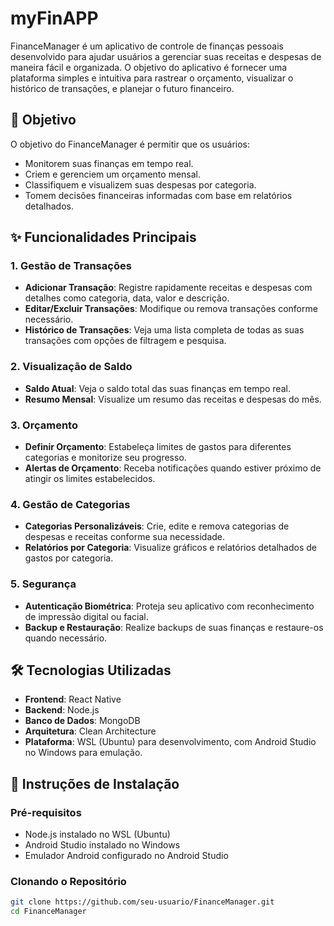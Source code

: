 # myFinAPP

FinanceManager é um aplicativo de controle de finanças pessoais desenvolvido para ajudar usuários a gerenciar suas receitas e despesas de maneira fácil e organizada. O objetivo do aplicativo é fornecer uma plataforma simples e intuitiva para rastrear o orçamento, visualizar o histórico de transações, e planejar o futuro financeiro.

## 🎯 Objetivo

O objetivo do FinanceManager é permitir que os usuários:
- Monitorem suas finanças em tempo real.
- Criem e gerenciem um orçamento mensal.
- Classifiquem e visualizem suas despesas por categoria.
- Tomem decisões financeiras informadas com base em relatórios detalhados.

## ✨ Funcionalidades Principais

### 1. **Gestão de Transações**
   - **Adicionar Transação**: Registre rapidamente receitas e despesas com detalhes como categoria, data, valor e descrição.
   - **Editar/Excluir Transações**: Modifique ou remova transações conforme necessário.
   - **Histórico de Transações**: Veja uma lista completa de todas as suas transações com opções de filtragem e pesquisa.

### 2. **Visualização de Saldo**
   - **Saldo Atual**: Veja o saldo total das suas finanças em tempo real.
   - **Resumo Mensal**: Visualize um resumo das receitas e despesas do mês.

### 3. **Orçamento**
   - **Definir Orçamento**: Estabeleça limites de gastos para diferentes categorias e monitorize seu progresso.
   - **Alertas de Orçamento**: Receba notificações quando estiver próximo de atingir os limites estabelecidos.

### 4. **Gestão de Categorias**
   - **Categorias Personalizáveis**: Crie, edite e remova categorias de despesas e receitas conforme sua necessidade.
   - **Relatórios por Categoria**: Visualize gráficos e relatórios detalhados de gastos por categoria.

### 5. **Segurança**
   - **Autenticação Biométrica**: Proteja seu aplicativo com reconhecimento de impressão digital ou facial.
   - **Backup e Restauração**: Realize backups de suas finanças e restaure-os quando necessário.

## 🛠️ Tecnologias Utilizadas

- **Frontend**: React Native
- **Backend**: Node.js
- **Banco de Dados**: MongoDB
- **Arquitetura**: Clean Architecture
- **Plataforma**: WSL (Ubuntu) para desenvolvimento, com Android Studio no Windows para emulação.

## 🚀 Instruções de Instalação

### Pré-requisitos
- Node.js instalado no WSL (Ubuntu)
- Android Studio instalado no Windows
- Emulador Android configurado no Android Studio

### Clonando o Repositório

```bash
git clone https://github.com/seu-usuario/FinanceManager.git
cd FinanceManager

